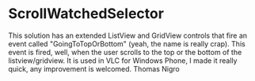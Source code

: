 ScrollWatchedSelector
=====================

This solution has an extended ListView and GridView controls that fire an event called "GoingToTopOrBottom" (yeah, the name is really crap). This event is fired, well, when the user scrolls to the top or the bottom of the listview/gridview.
It is used in VLC for Windows Phone, I made it really quick, any improvement is welcomed.
Thomas Nigro